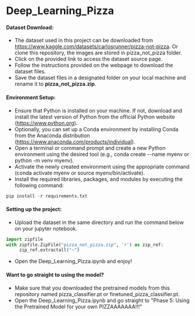 # Deep_Learning_Pizza

#### Dataset Download:

- The dataset used in this project can be downloaded from https://www.kaggle.com/datasets/carlosrunner/pizza-not-pizza. Or clone this repository, the images are stored in pizza_not_pizza folder.
- Click on the provided link to access the dataset source page.
- Follow the instructions provided on the webpage to download the dataset files.
- Save the dataset files in a designated folder on your local machine and rename it to **pizza_not_pizza.zip**.

#### Environment Setup:

- Ensure that Python is installed on your machine. If not, download and install the latest version of Python from the official Python website (https://www.python.org).
- Optionally, you can set up a Conda environment by installing Conda from the Anaconda distribution (https://www.anaconda.com/products/individual).
- Open a terminal or command prompt and create a new Python environment using the desired tool (e.g., conda create --name myenv or python -m venv myenv).
- Activate the newly created environment using the appropriate command (conda activate myenv or source myenv/bin/activate).
- Install the required libraries, packages, and modules by executing the following command:

```python
pip install -r requirements.txt
```

#### Setting up the project:

- Upload the dataset in the same directory and run the command below on your jupyter notebook.

```python
import zipfile
with zipfile.ZipFile("pizza_not_pizza.zip", 'r') as zip_ref:
     zip_ref.extractall("~")
```

- Open the Deep_Learning_Pizza.ipynb and enjoy!

#### Want to go straight to using the model?

- Make sure that you downloaded the pretrained models from this repository named pizza_classifier.pt or finetuned_pizza_classifier.pt.
- Open the Deep_Learning_Pizza.ipynb and go straight to "Phase 5: Using the Pretrained Model for your own PIZZAAAAAAA!!!"
